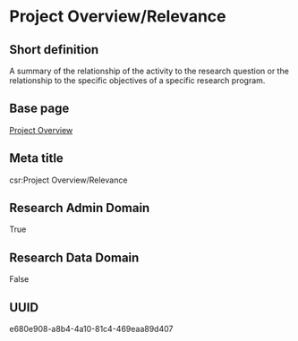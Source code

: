 # Project Overview/Relevance
## Short definition
A summary of the relationship of the activity to the research question or the  relationship to the specific objectives of a specific research program.
## Base page
[Project Overview](https://github.com/EuroCRIS/CASRAI-Dictionairies/blob/main/Objects/Project%20Overview.md)
## Meta title
csr:Project Overview/Relevance
## Research Admin Domain
True
## Research Data Domain
False
## UUID
e680e908-a8b4-4a10-81c4-469eaa89d407
